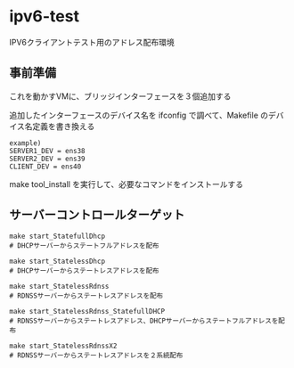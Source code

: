 # ipv6-test

IPV6クライアントテスト用のアドレス配布環境

## 事前準備

これを動かすVMに、ブリッジインターフェースを３個追加する

追加したインターフェースのデバイス名を ifconfig で調べて、Makefile のデバイス名定義を書き換える

	example)
	SERVER1_DEV = ens38
	SERVER2_DEV = ens39
	CLIENT_DEV = ens40

make tool_install を実行して、必要なコマンドをインストールする

## サーバーコントロールターゲット

	make start_StatefullDhcp
	# DHCPサーバーからステートフルアドレスを配布
	
	make start_StatelessDhcp
	# DHCPサーバーからステートレスアドレスを配布

	make start_StatelessRdnss
	# RDNSSサーバーからステートレスアドレスを配布

	make start_StatelessRdnss_StatefullDHCP
	# RDNSSサーバーからステートレスアドレス、DHCPサーバーからステートフルアドレスを配布

	make start_StatelessRdnssX2
	# RDNSSサーバーからステートレスアドレスを２系統配布

